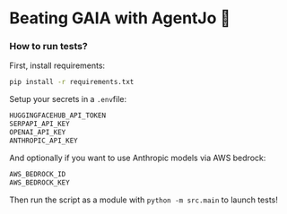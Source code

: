 # Beating GAIA with AgentJo 🚀


### How to run tests?

First, install requirements:
```bash
pip install -r requirements.txt
```

Setup your secrets in a `.env`file:
```bash
HUGGINGFACEHUB_API_TOKEN
SERPAPI_API_KEY
OPENAI_API_KEY
ANTHROPIC_API_KEY
```

And optionally if you want to use Anthropic models via AWS bedrock:
```bash
AWS_BEDROCK_ID
AWS_BEDROCK_KEY
```

Then run the script as a module with `python -m src.main` to launch tests!